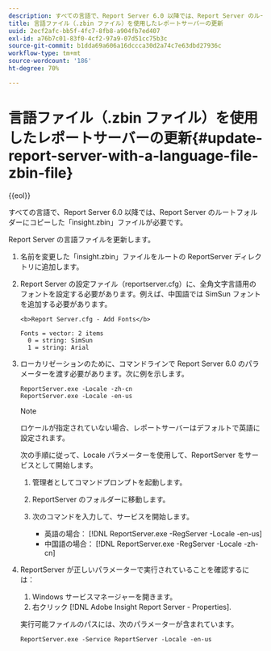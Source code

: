 ```yaml
---
description: すべての言語で、Report Server 6.0 以降では、Report Server のルートフォルダーにコピーした「insight.zbin」ファイルが必要です。
title: 言語ファイル（.zbin ファイル）を使用したレポートサーバーの更新
uuid: 2ecf2afc-bb5f-4fc7-8fb8-a904fb7ed407
exl-id: a76b7c01-83f0-4cf2-97a9-07d51cc75b3c
source-git-commit: b1dda69a606a16dccca30d2a74c7e63dbd27936c
workflow-type: tm+mt
source-wordcount: '186'
ht-degree: 70%

---
```


# 言語ファイル（.zbin ファイル）を使用したレポートサーバーの更新{#update-report-server-with-a-language-file-zbin-file}

{{eol}}

すべての言語で、Report Server 6.0 以降では、Report Server のルートフォルダーにコピーした「insight.zbin」ファイルが必要です。

Report Server の言語ファイルを更新します。

1. 名前を変更した「insight.zbin」ファイルをルートの ReportServer ディレクトリに追加します。
1. Report Server の設定ファイル（reportserver.cfg）に、全角文字言語用のフォントを設定する必要があります。例えば、中国語では SimSun フォントを追加する必要があります。

   ```
   <b>Report Server.cfg - Add Fonts</b> 
   
   Fonts = vector: 2 items 
     0 = string: SimSun 
     1 = string: Arial
   ```

1. ローカリゼーションのために、コマンドラインで Report Server 6.0 のパラメーターを渡す必要があります。次に例を示します。

   ```
   ReportServer.exe -Locale -zh-cn 
   ReportServer.exe -Locale -en-us
   ```

   >[!NOTE]
   >
   >ロケールが指定されていない場合、レポートサーバーはデフォルトで英語に設定されます。

   次の手順に従って、Locale パラメーターを使用して、ReportServer をサービスとして開始します。

   1. 管理者としてコマンドプロンプトを起動します。
   1. ReportServer のフォルダーに移動します。
   1. 次のコマンドを入力して、サービスを開始します。

      * 英語の場合： [!DNL ReportServer.exe -RegServer -Locale -en-us]
      * 中国語の場合： [!DNL ReportServer.exe -RegServer -Locale -zh-cn]

1. ReportServer が正しいパラメーターで実行されていることを確認するには：

   1. Windows サービスマネージャーを開きます。
   1. 右クリック [!DNL Adobe Insight Report Server - Properties].

   実行可能ファイルのパスには、次のパラメーターが含まれています。

   ```
   ReportServer.exe -Service ReportServer -Locale -en-us
   ```
